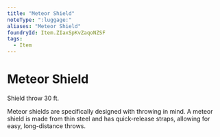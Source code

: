 ```yaml
---
title: "Meteor Shield"
noteType: ":luggage:"
aliases: "Meteor Shield"
foundryId: Item.ZIaxSpKvZaqoNZSF
tags:
  - Item
---
```


# Meteor Shield

Shield throw 30 ft.

Meteor shields are specifically designed with throwing in mind. A meteor shield is made from thin steel and has quick-release straps, allowing for easy, long-distance throws.
